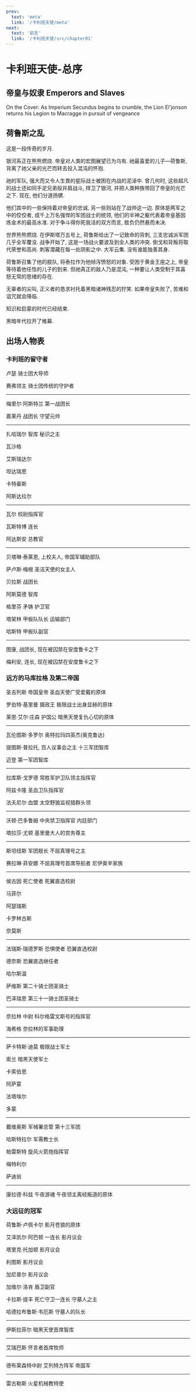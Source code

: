 ```yaml
---
prev:
  text: 'meta'
  link: '/卡利班天使/meta'
next:
  text: '前言'
  link: '/卡利班天使/src/chapter01'
---
```


# 卡利班天使-总序

## 帝皇与奴隶 Emperors and Slaves

On the Cover: As Imperium Secundus begins to crumble, the Lion El'jonson returns his Legion to Macragge in pursuit of vengeance

## 荷鲁斯之乱

这是一段传奇的岁月.

银河系正在熊熊燃烧. 帝皇对人类的宏图展望已为乌有. 祂最喜爱的儿子—荷鲁斯, 背离了祂父亲的光芒而转去投入混沌的怀抱.

祂的军队, 强大而又令人生畏的星际战士被困在内战的泥淖中. 曾几何时, 这些超凡的战士还如同手足兄弟般并肩战斗, 捍卫了银河, 并把人类种族带回了帝皇的光芒之下. 现在, 他们分道扬镳.

他们其中的一些保持着对帝皇的忠诚, 另一些则站在了战帅这一边. 原体是两军之中的佼佼者, 成千上万名强悍的军团战士的统领, 他们的半神之躯代表着帝皇基因炼金术的最高水准. 对于争斗得你死我活的双方而言, 胜负仍然悬而未决.

世界熊熊燃烧. 在伊斯塔万五号上, 荷鲁斯给出了一记致命的背刺, 三支忠诚派军团几乎全军覆没. 战争开始了, 这是一场战火要波及到全人类的冲突. 倒戈和背叛将取代荣誉和高尚. 刺客潜藏在每一处阴影之中. 大军云集. 没有谁能独善其身.

荷鲁斯召集了他的舰队, 将泰拉作为他倾泻愤怒的对象. 受困于黄金王座之上, 帝皇等待着他任性的儿子的到来. 但祂真正的敌人乃是混沌, 一种要让人类受制于其喜怒无常的思绪的存在.

无辜者的尖叫, 正义者的恳求衬托着黑暗诸神残忍的狞笑. 如果帝皇失败了, 苦难和诅咒就会降临.

知识和启蒙的时代已经结束.

黑暗年代拉开了帷幕.

## 出场人物表

### 卡利班的留守者

卢瑟 骑士团大导师

赛弗领主 骑士团传统的守护者

--------

梅里尔·阿斯特兰 第一战团长

嘉莱丹 战团长 守望元帅

--------

扎哈瑞尔 智库 秘识之主

瓦沙格

艾斯瑞达尔

坦达瑞恩

卡特豪斯

阿斯达拉尔

--------

瓦尔 校尉指挥官

瓦斯特博 连长

阿达斯安 总教官

--------

贝塔琳·泰莱恩, 上校夫人, 帝国军辅助部队

萨卢斯·梅根 圣洁天使的女主人

贝拉斯 战团长

阿斯莫德 智库

格里芬 矛铸 护卫官

塔架林 甲板队队长 运输部门

哈斯特 甲板队副官

--------

图康, 战团长, 现在被囚禁在安度鲁卡之下

梅利安, 连长, 现在被囚禁在安度鲁卡之下

### 远方的马库拉格 及第二帝国

圣吉列斯 帝国皇帝 圣血天使广受爱戴的原体

罗伯特·基里曼 摄政王 极限战士出身显赫的原体

莱恩·艾尔·庄森 护国公 暗黑天使复仇心切的原体

--------

瓦伦图斯·多罗尔 奥特拉玛四英杰(奥克鲁达)

提图斯·普拉托, 百人议事会之主 十三军团智库

迈登 第一军团智库

--------

拉库斯·戈罗德 常胜军护卫队领主指挥官

阿兹卡隆 圣血卫队指挥官

法夫尼尔·血盟 太空野狼监视猎群头领

--------

沃顿·巴多鲁姆 中央禁卫指挥官 内廷部门

塔拉莎·尤顿 基里曼大人的宫务尊主

--------

斯坦纽斯 军团舰长 不屈真理号之主

赛拉琳·菲安娜 不屈真理号首席导航者 尼伊奥辛家族

--------

侯古因 死亡使者 死翼直选校尉

马菲尔

阿瑟瑞斯

卡罗林古斯

奈莫斯

--------

法瑞斯·瑞德罗斯 恐惧使者 恐翼直选校尉

德奈斯 恐翼直选继任者

哈尔斯温

萨维斯 第二十骑士团圣骑士

巴泽瑞恩 第三十一骑士团圣骑士

--------

奈拉林 中尉 科尔格雷文斯号的指挥官

海希格 奈拉林的军事助理

--------

萨卡特斯·迪莫 极限战士军士

索兰 暗黑天使军士

卡索伯恩

阿萨蒙

法塔埃尔

多蒙

--------

戴维奥斯 军械署总管 第十三军团

哈斯特拉尔 军需教士长

帕雷斯特 旋风火箭炮指挥官

梅特利尔

萨迪翁

--------

康拉德·科兹 午夜游魂 午夜领主离经叛道的原体

### 大远征的冠军

荷鲁斯·卢佩卡尔 影月苍狼的原体

艾泽凯尔·阿巴顿 一连长 影月议会

塔里克·托加顿 影月议会

利图斯 影月议会

加尼普尔 影月议会

加维尔·洛肯 盾卫副官

卡拉斯·提丰 死亡守卫一连长 守墓人之主

哈德拉布鲁斯·韦厄斯 守墓人的队长

--------

伊斯拉菲尔 暗黑天使首席智库

--------

艾瑞巴斯 怀言者首席牧师

--------

德布莱森特中尉 艾列特方阵军 帝国军

--------

雷古勒斯 火星机械教特使
